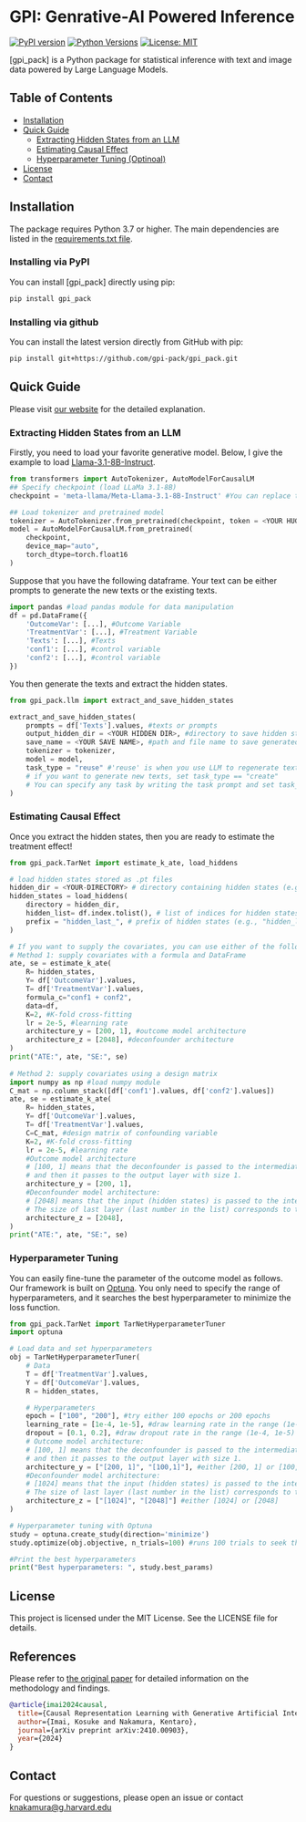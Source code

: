 # GPI: Genrative-AI Powered Inference
[![PyPI version](https://img.shields.io/pypi/v/gencausal.svg)](https://pypi.org/project/gencausal/)
[![Python Versions](https://img.shields.io/pypi/pyversions/gencausal.svg)](https://pypi.org/project/gencausal/)
[![License: MIT](https://img.shields.io/badge/License-MIT-yellow.svg)](LICENSE)

[gpi_pack] is a Python package for statistical inference with text and image data powered by Large Language Models.

## Table of Contents
- [Installation](#installation)
- [Quick Guide](#quick-guide)
  - [Extracting Hidden States from an LLM](#extracting-hidden-states-from-an-llm)
  - [Estimating Causal Effect](#estimating-causal-effect)
  - [Hyperparameter Tuning (Optinoal)](#hyperparameter-tuning)
- [License](#license)
- [Contact](#contact)

## Installation
The package requires Python 3.7 or higher. The main dependencies are listed in the [requirements.txt file](requirements.txt).

### Installing via PyPI
You can install [gpi_pack] directly using pip:

```bash
pip install gpi_pack
```

### Installing via github
You can install the latest version directly from GitHub with pip:

```bash
pip install git+https://github.com/gpi-pack/gpi_pack.git
```

## Quick Guide

Please visit [our website](https://gpi-pack.github.io/index.html#) for the detailed explanation.

### Extracting Hidden States from an LLM

Firstly, you need to load your favorite generative model.
Below, I give the example to load [Llama-3.1-8B-Instruct](https://huggingface.co/meta-llama/Llama-3.1-8B-Instruct).

```python
from transformers import AutoTokenizer, AutoModelForCausalLM
## Specify checkpoint (load LLaMa 3.1-8B)
checkpoint = 'meta-llama/Meta-Llama-3.1-8B-Instruct' #You can replace this if you want to change the model

## Load tokenizer and pretrained model
tokenizer = AutoTokenizer.from_pretrained(checkpoint, token = <YOUR HUGGINGFACE TOKEN>)
model = AutoModelForCausalLM.from_pretrained(
    checkpoint, 
    device_map="auto", 
    torch_dtype=torch.float16
)
```

Suppose that you have the following dataframe. Your text can be either prompts to generate the new texts or the existing texts.

```python
import pandas #load pandas module for data manipulation
df = pd.DataFrame({
    'OutcomeVar': [...], #Outcome Variable
    'TreatmentVar': [...], #Treatment Variable
    'Texts': [...], #Texts
    'conf1': [...], #control variable
    'conf2': [...], #control variable
})
```

You then generate the texts and extract the hidden states.
```python
from gpi_pack.llm import extract_and_save_hidden_states

extract_and_save_hidden_states(
    prompts = df['Texts'].values, #texts or prompts
    output_hidden_dir = <YOUR HIDDEN DIR>, #directory to save hidden states
    save_name = <YOUR SAVE NAME>, #path and file name to save generated texts
    tokenizer = tokenizer,
    model = model,
    task_type = "reuse" #'reuse' is when you use LLM to regenerate texts and get hidden states
    # if you want to generate new texts, set task_type == "create"
    # You can specify any task by writing the task prompt and set task_type == <YOUR TASK>
)
```

### Estimating Causal Effect

Once you extract the hidden states, then you are ready to estimate the treatment effect!

```python
from gpi_pack.TarNet import estimate_k_ate, load_hiddens

# load hidden states stored as .pt files
hidden_dir = <YOUR-DIRECTORY> # directory containing hidden states (e.g., "hidden_last_1.pt" for text indexed 1)
hidden_states = load_hiddens(
    directory = hidden_dir, 
    hidden_list= df.index.tolist(), # list of indices for hidden states
    prefix = "hidden_last_", # prefix of hidden states (e.g., "hidden_last_" for "hidden_last_1.pt")
)

# If you want to supply the covariates, you can use either of the following methods:
# Method 1: supply covariates with a formula and DataFrame
ate, se = estimate_k_ate(
    R= hidden_states,
    Y= df['OutcomeVar'].values,
    T= df['TreatmentVar'].values,
    formula_c="conf1 + conf2",
    data=df,
    K=2, #K-fold cross-fitting
    lr = 2e-5, #learning rate
    architecture_y = [200, 1], #outcome model architecture
    architecture_z = [2048], #deconfounder architecture
)
print("ATE:", ate, "SE:", se)
    
# Method 2: supply covariates using a design matrix
import numpy as np #load numpy module
C_mat = np.column_stack([df['conf1'].values, df['conf2'].values])
ate, se = estimate_k_ate(
    R= hidden_states,
    Y= df['OutcomeVar'].values,
    T= df['TreatmentVar'].values,
    C=C_mat, #design matrix of confounding variable
    K=2, #K-fold cross-fitting
    lr = 2e-5, #learning rate
    #Outcome model architecture
    # [100, 1] means that the deconfounder is passed to the intermediate layer with size 100,
    # and then it passes to the output layer with size 1.
    architecture_y = [200, 1],
    #Deconfounder model architecture:
    # [2048] means that the input (hidden states) is passed to the intermediate layer with size 2048.
    # The size of last layer (last number in the list) corresponds to the dimension of the deconfounder.
    architecture_z = [2048],
)
print("ATE:", ate, "SE:", se)
```

### Hyperparameter Tuning
You can easily fine-tune the parameter of the outcome model as follows.
Our framework is built on [Optuna](https://optuna.org/).
You only need to specify the range of hyperparameters, and it searches the best hyperparameter to minimize the loss function.

```python
from gpi_pack.TarNet import TarNetHyperparameterTuner
import optuna

# Load data and set hyperparameters
obj = TarNetHyperparameterTuner(
    # Data
    T = df['TreatmentVar'].values, 
    Y = df['OutcomeVar'].values, 
    R = hidden_states, 

    # Hyperparameters
    epoch = ["100", "200"], #try either 100 epochs or 200 epochs
    learning_rate = [1e-4, 1e-5], #draw learning rate in the range (1e-4, 1e-5)
    dropout = [0.1, 0.2], #draw dropout rate in the range (1e-4, 1e-5)
    # Outcome model architecture:
    # [100, 1] means that the deconfounder is passed to the intermediate layer with size 100,
    # and then it passes to the output layer with size 1.
    architecture_y = ["[200, 1]", "[100,1]"], #either [200, 1] or [100, 1] (size of layers)
    #Deconfounder model architecture:
    # [1024] means that the input (hidden states) is passed to the intermediate layer with size 1024.
    # The size of last layer (last number in the list) corresponds to the dimension of the deconfounder.
    architecture_z = ["[1024]", "[2048]"] #either [1024] or [2048]
)

# Hyperparameter tuning with Optuna
study = optuna.create_study(direction='minimize')
study.optimize(obj.objective, n_trials=100) #runs 100 trials to seek the best hyperparameter

#Print the best hyperparameters
print("Best hyperparameters: ", study.best_params)
```

## License
This project is licensed under the MIT License. See the LICENSE file for details.

## References
Please refer to [the original paper](https://arxiv.org/abs/2410.00903) for detailed information on the methodology and findings.

```bibtex
@article{imai2024causal,
  title={Causal Representation Learning with Generative Artificial Intelligence: Application to Texts as Treatments},
  author={Imai, Kosuke and Nakamura, Kentaro},
  journal={arXiv preprint arXiv:2410.00903},
  year={2024}
}
```

## Contact
For questions or suggestions, please open an issue or contact [knakamura@g.harvard.edu](mailto:knakamura@g.harvard.edu)